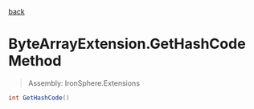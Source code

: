 ﻿

[back](/IronSphere.Extensions/types/ByteArrayExtension)

# ByteArrayExtension.GetHashCode Method

> Assembly: IronSphere.Extensions

```csharp
int GetHashCode()
```



 